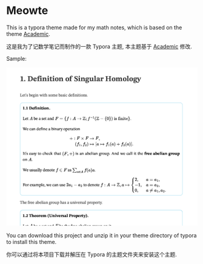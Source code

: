 # Meowte

This is a typora theme made for my math notes, which is based on the theme [Academic](https://theme.typora.io/theme/Academic/).

这是我为了记数学笔记而制作的一款 Typora 主题, 本主题基于 [Academic](https://theme.typora.io/theme/Academic/) 修改.

Sample:

![](sample.png)

You can download this project and unzip it in your theme directory of typora to install this theme.

你可以通过将本项目下载并解压在 Typora 的主题文件夹来安装这个主题.
